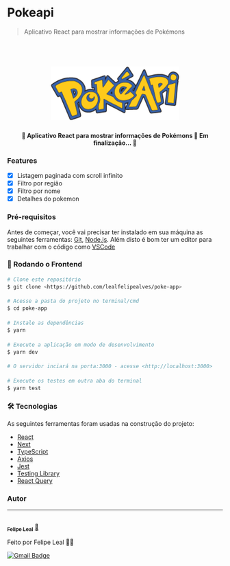 # Pokeapi

> Aplicativo React para mostrar informações
> de Pokémons

<h1 align="center">
  <br>
  <img src="public/images/pokeapi_256.png" alt="pokeapi logo" height="125" width="300">
  <br>
</h1>

<h4 align="center"> 
	🚧  Aplicativo React para mostrar informações
de Pokémons 🚀 Em finalização...  🚧
</h4>

### Features

- [x] Listagem paginada com scroll infinito
- [x] Filtro por região
- [x] Filtro por nome
- [x] Detalhes do pokemon

### Pré-requisitos

Antes de começar, você vai precisar ter instalado em sua máquina as seguintes ferramentas:
[Git](https://git-scm.com), [Node.js](https://nodejs.org/en/).
Além disto é bom ter um editor para trabalhar com o código como [VSCode](https://code.visualstudio.com/)

### 🎲 Rodando o Frontend

```bash
# Clone este repositório
$ git clone <https://github.com/lealfelipealves/poke-app>

# Acesse a pasta do projeto no terminal/cmd
$ cd poke-app

# Instale as dependências
$ yarn

# Execute a aplicação em modo de desenvolvimento
$ yarn dev

# O servidor inciará na porta:3000 - acesse <http://localhost:3000>

# Execute os testes em outra aba do terminal
$ yarn test
```

### 🛠 Tecnologias

As seguintes ferramentas foram usadas na construção do projeto:

- [React](https://react.dev/)
- [Next](https://nextjs.org/)
- [TypeScript](https://www.typescriptlang.org/)
- [Axios](https://axios-http.com/ptbr/docs/intro)
- [Jest](https://jestjs.io/pt-BR/)
- [Testing Library](https://testing-library.com/)
- [React Query](https://tanstack.com/query/v3/)

### Autor

---

<a href="https://github.com/lealfelipealves">
 <img style="border-radius: 50%;" src="https://avatars.githubusercontent.com/u/17007124?v=4" width="100px;" alt=""/>
 <br />
 <sub><b>Felipe Leal</b></sub></a> <a href="https://github.com/lealfelipealves" title="Felipe Leal Profile">🚀</a>

Feito por Felipe Leal 👋🏽

[![Gmail Badge](https://img.shields.io/badge/-contato@felipeleal.eng.br-c14438?style=flat-square&logo=Gmail&logoColor=white&link=mailto:contato@felipeleal.eng.br)](mailto:contato@felipeleal.eng.br)
